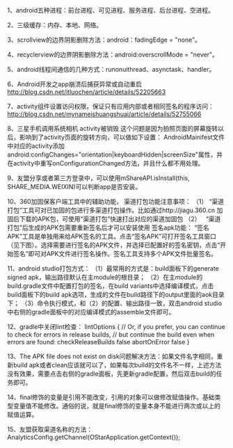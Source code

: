 1、android五种进程：前台进程、可见进程、服务进程、后台进程、空进程。

2、三级缓存：内存、本地、网络。

3、scrollview的边界阴影删除方法：android：fadingEdge = "none"。

4、recyclerview的边界阴影删除方法：android:overscrollMode = "never"。

5、android线程间通信的几种方式：runonuithread、asynctask、handler。

6、Android开发之app崩溃后捕获异常或自动重启
http://blog.csdn.net/itluochen/article/details/52205663

7、activity组件设置访问权限，保证只有应用内部或者相同签名的程序访问：
http://blog.csdn.net/mynameishuangshuai/article/details/52755066

8、三星手机调用系统相机 activity被销毁
这个问题是因为拍照页面的屏幕旋转以后，影响到了activity页面的旋转方向，可以做如下设置：
AndroidMainifest文件中对应的activity添加android:configChanges="orientation|keyboardHidden|screenSize"属性，并在activity中重写onConfigurationChanged方法，并且什么都不用处理。

9、友盟分享或者第三方登录中，可以使用mShareAPI.isInstall(this, SHARE_MEDIA.WEIXIN)可以判断app是否安装。

10、360加固保客户端工具中的辅助功能，
渠道打包功能注意事项：
（1）    “渠道打包”工具可对已加固的包进行多渠道打包操作。比如通过http://jiagu.360.cn 加固后下载的APK包，可使用“渠道打包”快速打出对应的渠道加固包
（2）    “渠道打包”后生成的APK包需要重新签名后才可以安装使用
签名apk功能：
“签名APK”工具是单独用来给APK签名的工具。点击“签名APK”可打开签名工具窗口（见下图）。选择需要进行签名的APK文件，并选择已配置好的签名密钥，点击“开始签名”即可对APK文件进行签名操作。签名工具支持多个APK文件批量签名。

11、android studio打包方式：
（1）最常用的方式是：build面板下的generate signed apk，输出路径默认在主module的根目录；
（2）在主module的build.gradle文件中配置打包的签名，在build variants中选择编译模式，点击build面板下的build apk选项，生成的文件在build路径下的output里面的aok目录下；
（3）命令执行模式，和（2）的配置、输出路径一致，双击android studio中右侧的gradle面板中的对应编译模式的assemble文件即可。

12、gradle中关闭lint检查：
lintOptions {
        // Or, if you prefer, you can continue to check for errors in release builds,
        // but continue the build even when errors are found:
        checkReleaseBuilds false
        abortOnError false
    }
    
13、The APK file does not exist on disk问题解决方法：如果文件名字相同，重新build apk或者clean应该就可以了，如果每次build的文件名不一样，上述方法没有效果，需要点击右侧的gradle面板，先更新gradle配置，然后双击build的任务即可。

14、final修饰的变量是引用不能改变，引用的对象可以做修改赋值操作。基础类型变量值不能修改。通俗的说，就是final修饰的变量本身不能进行两次或以上的赋值运算。

15、友盟获取渠道名称的方法：AnalyticsConfig.getChannel(OStarApplication.getContext());





